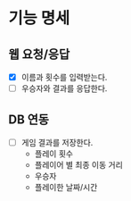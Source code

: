 # 기능 명세
## 웹 요청/응답
- [X] 이름과 횟수를 입력받는다.
- [ ] 우승자와 결과를 응답한다.

## DB 연동
- [ ] 게임 결과를 저장한다.
  - 플레이 횟수
  - 플레이어 별 최종 이동 거리
  - 우승자
  - 플레이한 날짜/시간
